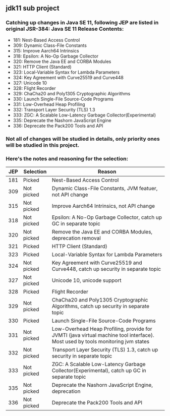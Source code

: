 ## jdk11 sub project

### Catching up changes in Java SE 11, following JEP are listed in original JSR-384: Java SE 11 Release Contents:

- 181: Nest-Based Access Control
- 309: Dynamic Class-File Constants
- 315: Improve Aarch64 Intrinsics
- 318: Epsilon: A No-Op Garbage Collector
- 320: Remove the Java EE and CORBA Modules
- 321: HTTP Client (Standard)
- 323: Local-Variable Syntax for Lambda Parameters
- 324: Key Agreement with Curve25519 and Curve448
- 327: Unicode 10
- 328: Flight Recorder
- 329: ChaCha20 and Poly1305 Cryptographic Algorithms
- 330: Launch Single-File Source-Code Programs
- 331: Low-Overhead Heap Profiling
- 332: Transport Layer Security (TLS) 1.3
- 333: ZGC: A Scalable Low-Latency Garbage Collector(Experimental)
- 335: Deprecate the Nashorn JavaScript Engine
- 336: Deprecate the Pack200 Tools and API

### Not all of changes will be studied in details, only priority ones will be studied in this project. 
### Here's the notes and reasoning for the selection:

| JEP | Selection  | Reason                                                                   |
| --- | ---------- | ------------------------------------------------------------------------ |
| 181 | Picked     | Nest-Based Access Control                                                |
| 309 | Not picked | Dynamic Class-File Constants, JVM featuer, not API change                |
| 315 | Not picked | Improve Aarch64 Intrinsics, not API change                               |
| 318 | Not picked | Epsilon: A No-Op Garbage Collector, catch up GC in separate topic        |
| 320 | Not picked | Remove the Java EE and CORBA Modules, deprecation removal                |
| 321 | Picked     | HTTP Client (Standard)                                                   |
| 323 | Picked     | Local-Variable Syntax for Lambda Parameters                              |
| 324 | Not picked | Key Agreement with Curve25519 and Curve448, catch up security in separate topic |
| 327 | Not picked | Unicode 10, unicode support                                              |
| 328 | Picked     | Flight Recorder                                                          |
| 329 | Not picked | ChaCha20 and Poly1305 Cryptographic Algorithms, catch up security in separate topic |
| 330 | Picked     | Launch Single-File Source-Code Programs                                  |
| 331 | Not picked | Low-Overhead Heap Profiling, provide for JVMTI (java virtual machine tool interface). Most used by tools monitoring jvm states |
| 332 | Not picked | Transport Layer Security (TLS) 1.3, catch up security in separate topic  |
| 333 | Not picked | ZGC: A Scalable Low-Latency Garbage Collector(Experimental), catch up GC in separate topic |
| 335 | Not picked | Deprecate the Nashorn JavaScript Engine, deprecation                     |
| 336 | Not picked | Deprecate the Pack200 Tools and API                                      |
